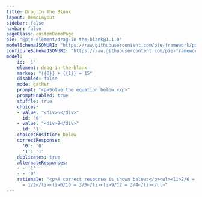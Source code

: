 ```yaml
---
title: Drag In The Blank
layout: DemoLayout
sidebar: false
navbar: false
pageClass: customDemoPage
pie: "@pie-element/drag-in-the-blank@1.1.0"
modelSchemaJSONURI: "https://raw.githubusercontent.com/pie-framework/pie-elements/develop/packages/drag-in-the-blank/docs/pie-schema.json"
configureSchemaJSONURI: "https://raw.githubusercontent.com/pie-framework/pie-elements/develop/packages/drag-in-the-blank/docs/config-schema.json"
model:
    id: '1'
    element: drag-in-the-blank
    markup: "{{0}} + {{1}} = 15"
    disabled: false
    mode: gather
    prompt: "<p>Solve the equation below.</p>"
    promptEnabled: true
    shuffle: true
    choices:
    - value: "<div>6</div>"
      id: '0'
    - value: "<div>9</div>"
      id: '1'
    choicesPosition: below
    correctResponse:
      '0': '0'
      '1': '1'
    duplicates: true
    alternateResponses:
    - - '1'
    - - '0'
    rationale: "<p>A correct response is shown below:</p><ul><li>2/6 = 1/3</li><li>4/8
      = 1/2</li><li>6/10 = 3/5</li><li>9/12 = 3/4</li></ul>"
---
```

